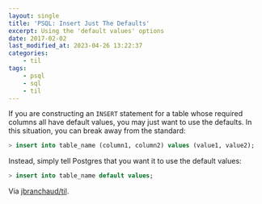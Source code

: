 ```yaml
---
layout: single
title: 'PSQL: Insert Just The Defaults'
excerpt: Using the 'default values' options
date: 2017-02-02
last_modified_at: 2023-04-26 13:22:37
categories:
    - til
tags:
    - psql
    - sql
    - til
---
```


If you are constructing an `INSERT` statement for a table whose required
columns all have default values, you may just want to use the defaults. In
this situation, you can break away from the standard:

```sql
> insert into table_name (column1, column2) values (value1, value2);
```

Instead, simply tell Postgres that you want it to use the default values:

```sql
> insert into table_name default values;
```

Via [jbranchaud/til](https://github.com/jbranchaud/til).
